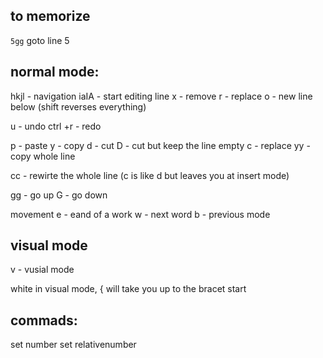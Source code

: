 ## to memorize
`5gg` goto line 5


## normal mode:

hkjl - navigation
iaIA - start editing line
x - remove
r - replace
o - new line below
(shift reverses everything)

u - undo
ctrl +r - redo

p - paste
y - copy
d - cut
D - cut but keep the line empty
c - replace
yy - copy whole line

cc - rewirte the whole line
(c is like d but leaves you at insert mode)

gg - go up
G - go down

movement
e - eand of a work
w - next word
b - previous mode

## visual mode
v - vusial mode

white in visual mode, { will take you up to the bracet start





## commads:
set number
set relativenumber
